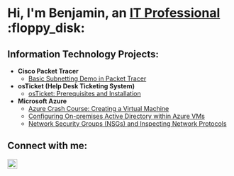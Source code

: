 <h1>Hi, I'm Benjamin, an <a href="https://linkedin.com/in/Josh">IT Professional</a> :floppy_disk:</h1>

<h2>Information Technology Projects:</h2>

- <b>Cisco Packet Tracer</b>
  - [Basic Subnetting Demo in Packet Tracer](https://github.com/Benjamin-Lawson23/osticket-prereqs)
- <b>osTicket (Help Desk Ticketing System)</b>
  - [osTicket: Prerequisites and Installation](https://github.com/Benjamin-Lawson23/osticket-prereqs)
- <b>Microsoft Azure</b>
  - [Azure Crash Course: Creating a Virtual Machine](https://github.com/Benjamin-Lawson23/create_Azure_virtual_machine)
  - [Configuring On-premises Active Directory within Azure VMs](https://github.com/Benjamin-Lawson23/configure-ad)
  - [Network Security Groups (NSGs) and Inspecting Network Protocols](https://github.com/Benjamin-Lawson23/azure-network-protocols)

<h2>Connect with me:</h2>

[<img align="left" alt="Josh | LinkedIn" width="22px" src="https://cdn.jsdelivr.net/npm/simple-icons@v3/icons/linkedin.svg" />][linkedin]

[linkedin]: https://www.linkedin.com/in/benjamin-lawson06/
